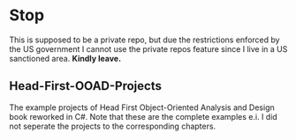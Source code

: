 # Stop
This is supposed to be a private repo, but due the restrictions enforced by the US government
I cannot use the private repos feature since I live in a US sanctioned area.
**Kindly leave.**

## Head-First-OOAD-Projects
The example projects of Head First Object-Oriented Analysis and Design book reworked in C#. Note that these are the complete examples e.i. I did not seperate the projects to the corresponding chapters.